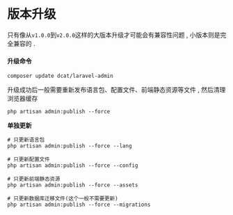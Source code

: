 # 版本升级

只有像从`v1.0.0`到`v2.0.0`这样的大版本升级才可能会有兼容性问题 , 小版本则是完全兼容的 . 

#### 升级命令

```
composer update dcat/laravel-admin
```

升级成功后一般需要重新发布语言包、配置文件、前端静态资源等文件 , 然后清理浏览器缓存

```
php artisan admin:publish --force
```

**单独更新**

```
# 只更新语言包
php artisan admin:publish --force --lang

# 只更新配置文件
php artisan admin:publish --force --config

# 只更新前端静态资源
php artisan admin:publish --force --assets

# 只更新数据库迁移文件(这个一般不需要更新)
php artisan admin:publish --force --migrations
```



